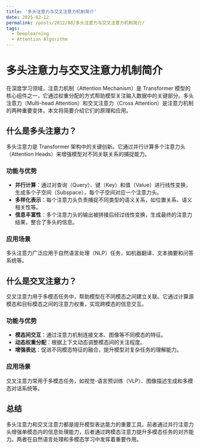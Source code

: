 ```yaml
---
title: '多头注意力与交叉注意力机制简介'
date: 2025-02-12
permalink: /posts/2012/08/多头注意力与交叉注意力机制简介/
tags:
  - Deeplearning
  - Attention Algorithm
---
```


# 多头注意力与交叉注意力机制简介

在深度学习领域，注意力机制（Attention Mechanism）是 Transformer 模型的核心组件之一，它通过权重分配的方式帮助模型关注输入数据中的关键部分。多头注意力（Multi-head Attention）和交叉注意力（Cross Attention）是注意力机制的两种重要变体，本文将简要介绍它们的原理和应用。

## 什么是多头注意力？

多头注意力是 Transformer 架构中的关键创新。它通过并行计算多个注意力头（Attention Heads）来增强模型对不同关联关系的捕捉能力。

### 功能与优势

- **并行计算**：通过对查询（Query）、键（Key）和值（Value）进行线性变换，生成多个子空间（Subspace），每个子空间对应一个注意力头。
- **多样化表示**：每个注意力头负责捕捉不同类型的语义关系，如位置关系、语义相关性等。
- **信息丰富性**：多个注意力头的输出被拼接后经过线性变换，生成最终的注意力结果，整合了多头的信息。

### 应用场景

多头注意力广泛应用于自然语言处理（NLP）任务，如机器翻译、文本摘要和问答系统等。

## 什么是交叉注意力？

交叉注意力用于多模态任务中，帮助模型在不同模态之间建立关联。它通过计算源模态和目标模态之间的注意力权重，实现跨模态的信息交互。

### 功能与优势

- **模态间交互**：通过注意力机制连接文本、图像等不同模态的特征。
- **动态权重分配**：根据上下文动态调整模态间的关注程度。
- **增强表达**：促进不同模态特征的融合，提升模型对复杂任务的理解能力。

### 应用场景

交叉注意力常用于多模态任务，如视觉-语言预训练（VLP）、图像描述生成和多模态对话系统等。

## 总结

多头注意力和交叉注意力都是提升模型表达能力的重要工具。前者通过并行注意力头增强单模态内的信息处理能力，后者通过跨模态注意力提升多模态任务的对齐能力。两者在自然语言处理和多模态学习中发挥着重要作用。
